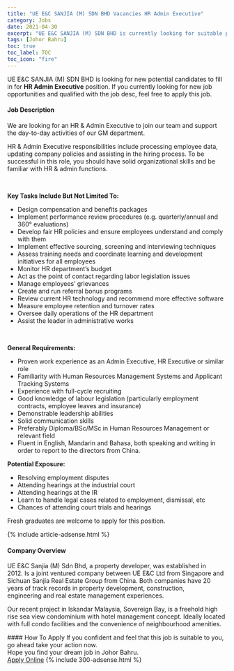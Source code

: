 ```yaml
---
title: "UE E&C SANJIA (M) SDN BHD Vacancies HR Admin Executive" 
category: Jobs 
date: 2021-04-30 
excerpt: "UE E&C SANJIA (M) SDN BHD is currently looking for suitable person to fill in the HR Admin Executive which based in Johor Bahru" 
tags: [Johor Bahru] 
toc: true 
toc_label: TOC 
toc_icon: "fire" 
--- 
```


<p>UE E&C SANJIA (M) SDN BHD is looking for new potential candidates to fill in for <b>HR Admin Executive</b> position. If you currently looking for new job opportunities and qualified with the job desc, feel free to apply this job.
</p><div><div><h4>Job Description</h4></div><div><div><span><div><p>We are looking for an HR &amp; Admin Executive to join our team and support the day-to-day activities of our GM department.</p><p>HR &amp; Admin Executive responsibilities include processing employee data, updating company policies and assisting in the hiring process. To be successful in this role, you should have solid organizational skills and be familiar with HR &amp; admin functions.</p><br><p><strong>Key Tasks Include But Not Limited To:</strong></p><ul><li>Design compensation and benefits packages</li><li>Implement performance review procedures (e.g. quarterly/annual and 360&#176; evaluations)</li><li>Develop fair HR policies and ensure employees understand and comply with them</li><li>Implement effective sourcing, screening and interviewing techniques</li><li>Assess training needs and coordinate learning and development initiatives for all employees</li><li>Monitor HR department&#8217;s budget</li><li>Act as the point of contact regarding labor legislation issues</li><li>Manage employees&#8217; grievances</li><li>Create and run referral bonus programs</li><li>Review current HR technology and recommend more effective software</li><li>Measure employee retention and turnover rates</li><li>Oversee daily operations of the HR department</li><li>Assist the leader in administrative works</li></ul><br><p><strong>General Requirements:</strong></p><ul><li>Proven work experience as an Admin Executive, HR Executive or similar role</li><li>Familiarity with Human Resources Management Systems and Applicant Tracking Systems</li><li>Experience with full-cycle recruiting</li><li>Good knowledge of labour legislation (particularly employment contracts, employee leaves and insurance)</li><li>Demonstrable leadership abilities</li><li>Solid communication skills</li><li>Preferably Diploma/BSc/MSc in Human Resources Management or relevant field</li><li>Fluent in English, Mandarin and Bahasa, <span>both speaking and writing in order to report to the directors from China.</span></li></ul><p><strong>Potential Exposure:</strong></p><ul><li>Resolving employment disputes</li><li>Attending hearings at the industrial court</li><li>Attending hearings at the IR</li><li>Learn to handle legal cases related to employment, dismissal, etc</li><li>Chances of attending court trials and hearings</li></ul><p>Fresh graduates are welcome to apply for this position.</p></div></span></div></div></div> 
{% include article-adsense.html %} 
<div><div><h4>Company Overview</h4></div><div><div><span><div><p>UE E&amp;C Sanjia (M) Sdn Bhd, a property developer, was established in 2012.&#160;Is a&#160;joint ventured company between UE E&amp;C Ltd from Singapore and Sichuan Sanjia Real Estate&#160;Group from China.&#160;Both companies&#160;have 20 years of track&#160;records in property development, construction, engineering&#160;and&#160;real estate management experiences.</p><p>Our recent project in Iskandar Malaysia, Sovereign Bay, is a freehold high rise sea view condominium with hotel management concept.&#160;Ideally located with full condo facilities and the convenience of neighbourhood amenities.</p></div></span></div></div></div> 
#### How To Apply 
If you confident and feel that this job is suitable to you, go ahead take your action now. <br/> 
Hope you find your dream job in Johor Bahru. <br/> 
<a href="https://www.jobstreet.com.my/en/job/hr-admin-executive-4553505?jobId=jobstreet-my-job-4553505&" class="btn btn--info" target="_blank" rel="nofollow noopenner">Apply Online</a> 
{% include 300-adsense.html %} 